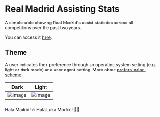 # Real Madrid Assisting Stats
A simple table showing Real Madrid's assist statistics across all competitions over the past two years.

You can access it [here](https://byc0jl3.neocities.org/rm-assists/).

## Theme
A user indicates their preference through an operating system setting (e.g. light or dark mode) or a user agent setting. More about [prefers-color-scheme](https://developer.mozilla.org/en-US/docs/Web/CSS/@media/prefers-color-scheme).

Dark             |  Light
:-------------------------:|:-------------------------:
![image](https://github.com/user-attachments/assets/7924525d-d348-4408-bf02-597b4573ec56)  |  ![image](https://github.com/user-attachments/assets/34f79ef4-0bc1-4022-8852-3aba6ac660bf)


###
Hala Madrid! 🔥 Hala Luka Modric! 💪😊
